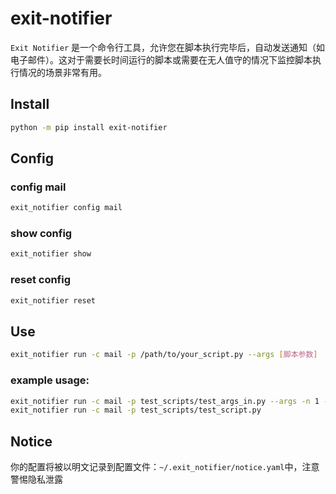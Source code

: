 # exit-notifier
`Exit Notifier` 是一个命令行工具，允许您在脚本执行完毕后，自动发送通知（如电子邮件）。这对于需要长时间运行的脚本或需要在无人值守的情况下监控脚本执行情况的场景非常有用。



## Install

```bash
python -m pip install exit-notifier
```

## Config

### config mail
```bash
exit_notifier config mail
```
### show config
```bash
exit_notifier show
```

### reset config
```bash
exit_notifier reset
```

## Use

```bash
exit_notifier run -c mail -p /path/to/your_script.py --args [脚本参数]
```

### example usage:
```bash
exit_notifier run -c mail -p test_scripts/test_args_in.py --args -n 1 -s ss -l 1 2 5 --flag
exit_notifier run -c mail -p test_scripts/test_script.py 
```

## Notice

你的配置将被以明文记录到配置文件：`~/.exit_notifier/notice.yaml`中，注意警惕隐私泄露